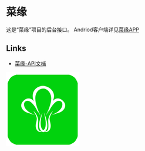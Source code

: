 # 菜缘
这是“菜缘”项目的后台接口。
Andriod客户端详见[菜缘APP](https://github.com/smallFoxHtw/Caiyuan2)

## Links
* [菜缘-API文档](https://1414281762.docs.qq.com/f4uupA6yRVi?type=1)

![logo](documents/logo.png)